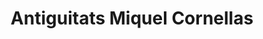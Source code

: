 ---
title: "Antiguitats Miquel Cornellas"
url: /vic/antiguitats-miquel-cornellas/
shop: Antiquitäten
---